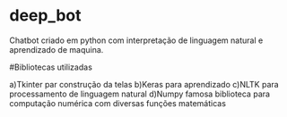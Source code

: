# deep_bot
Chatbot criado em python com interpretação de linguagem natural e aprendizado de maquina.

#Bibliotecas utilizadas

a)Tkinter par construção da telas
b)Keras para aprendizado
c)NLTK para processamento de linguagem natural
d)Numpy famosa biblioteca para computação numérica com diversas funções matemáticas
